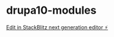 # drupa10-modules

[Edit in StackBlitz next generation editor ⚡️](https://stackblitz.com/~/github.com/fluidstack/drupa10-modules)